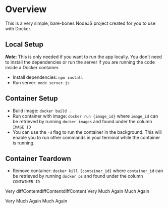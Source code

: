 # Overview

This is a very simple, bare-bones NodeJS project created for you to use with Docker.

## Local Setup

**_Note_**: This is only needed if you want to run the app locally. You don't need to install the dependencies or run the server if you are running the code inside a Docker container.


- Install dependencies: `npm install`
- Run server: `node server.js`

## Container Setup


- Build image: `docker build .`
- Run container with image: `docker run {image_id}` where `image_id` can be retrieved by running `docker images` and found under the column `IMAGE ID`
- You can use the `-d` flag to run the container in the background. This will enable you to run other commands in your terminal while the container is running.

## Container Teardown

- Remove container: `docker kill {container_id}` where `container_id` can be retrieved by running `docker ps` and found under the column `CONTAINER ID`

Very 
diffContentdiffContentdiffContent
Very Much
Again
Much
Again

Very Much
Again
Much
Again

